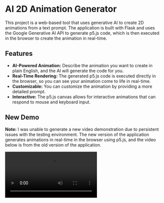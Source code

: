 # AI 2D Animation Generator

This project is a web-based tool that uses generative AI to create 2D animations from a text prompt. The application is built with Flask and uses the Google Generative AI API to generate p5.js code, which is then executed in the browser to create the animation in real-time.

## Features

*   **AI-Powered Animation:** Describe the animation you want to create in plain English, and the AI will generate the code for you.
*   **Real-Time Rendering:** The generated p5.js code is executed directly in the browser, so you can see your animation come to life in real-time.
*   **Customizable:** You can customize the animation by providing a more detailed prompt.
*   **Interactive:** The p5.js canvas allows for interactive animations that can respond to mouse and keyboard input.

## New Demo

**Note:** I was unable to generate a new video demonstration due to persistent issues with the testing environment. The new version of the application generates animations in real-time in the browser using p5.js, and the video below is from the old version of the application.

![Animation Demo](pyanimate.mp4)
